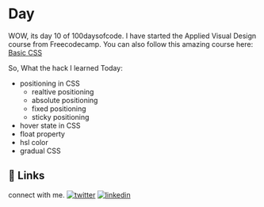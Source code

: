 # Day 

WOW, its day 10 of 100daysofcode. I have started the Applied Visual Design course from Freecodecamp.
You can also follow this amazing course here: [Basic CSS](https://www.freecodecamp.org/learn/responsive-web-design/#applied-visual-design) 

So, What the hack I learned Today:
- positioning in CSS
  - realtive positioning
  - absolute positioning
  - fixed positioning
  - sticky positioning
- hover state in CSS
- float property
- hsl color
- gradual CSS
## 🔗 Links

connect with me.
[![twitter](https://img.shields.io/badge/twitter-1DA1F2?style=for-the-badge&logo=twitter&logoColor=white)](https://twitter.com/hackanuj)
[![linkedin](https://img.shields.io/badge/linkedin-0A66C2?style=for-the-badge&logo=linkedin&logoColor=white)](https://www.linkedin.com/in/hackanuj/)


  